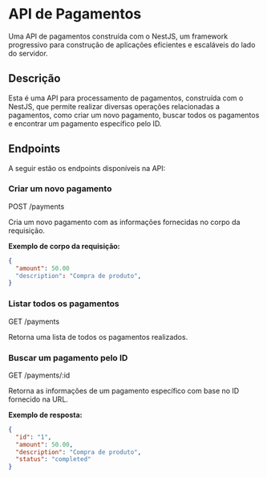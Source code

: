 # API de Pagamentos

Uma API de pagamentos construída com o NestJS, um framework progressivo para construção de aplicações eficientes e escaláveis do lado do servidor.

## Descrição

Esta é uma API para processamento de pagamentos, construída com o NestJS, que permite realizar diversas operações relacionadas a pagamentos, como criar um novo pagamento, buscar todos os pagamentos e encontrar um pagamento específico pelo ID.

## Endpoints

A seguir estão os endpoints disponíveis na API:

### Criar um novo pagamento

POST /payments

Cria um novo pagamento com as informações fornecidas no corpo da requisição.

**Exemplo de corpo da requisição:**
```json
{
  "amount": 50.00
  "description": "Compra de produto",
}
```

### Listar todos os pagamentos

GET /payments

Retorna uma lista de todos os pagamentos realizados.

### Buscar um pagamento pelo ID

GET /payments/:id

Retorna as informações de um pagamento específico com base no ID fornecido na URL.

**Exemplo de resposta:**
```json
{
  "id": "1",
  "amount": 50.00,
  "description": "Compra de produto",
  "status": "completed"
}
```